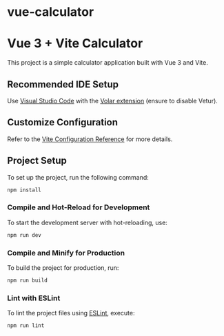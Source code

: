# vue-calculator
# Vue 3 + Vite Calculator

This project is a simple calculator application built with Vue 3 and Vite.

## Recommended IDE Setup

Use [Visual Studio Code](https://code.visualstudio.com/) with the [Volar extension](https://marketplace.visualstudio.com/items?itemName=Vue.volar) (ensure to disable Vetur).

## Customize Configuration

Refer to the [Vite Configuration Reference](https://vitejs.dev/config/) for more details.

## Project Setup

To set up the project, run the following command:

```sh
npm install
```

### Compile and Hot-Reload for Development

To start the development server with hot-reloading, use:

```sh
npm run dev
```

### Compile and Minify for Production

To build the project for production, run:

```sh
npm run build
```

### Lint with ESLint

To lint the project files using [ESLint](https://eslint.org/), execute:

```sh
npm run lint
```

